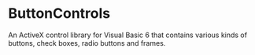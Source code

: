 # ButtonControls
An ActiveX control library for Visual Basic 6 that contains various kinds of buttons, check boxes, radio buttons and frames.
